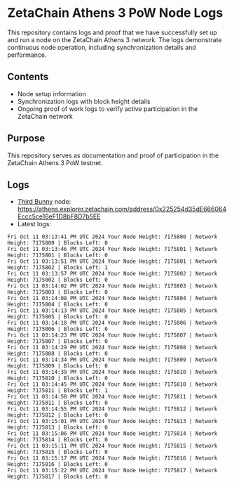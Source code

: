 # ZetaChain Athens 3 PoW Node Logs
This repository contains logs and proof that we have successfully set up and run a node on the ZetaChain Athens 3 network. The logs demonstrate continuous node operation, including synchronization details and performance.

## Contents
- Node setup information
- Synchronization logs with block height details
- Ongoing proof of work logs to verify active participation in the ZetaChain network

## Purpose
This repository serves as documentation and proof of participation in the ZetaChain Athens 3 PoW testnet.

## Logs

- [Third Bunny](https://thirdbunny.xyz/) node: https://athens.explorer.zetachain.com/address/0x225254d35dE666064Eccc5ce16eF1D8bF8D7b5EE
- Latest logs:
```
Fri Oct 11 03:13:41 PM UTC 2024 Your Node Height: 7175800 | Network Height: 7175800 | Blocks Left: 0
Fri Oct 11 03:13:46 PM UTC 2024 Your Node Height: 7175801 | Network Height: 7175801 | Blocks Left: 0
Fri Oct 11 03:13:51 PM UTC 2024 Your Node Height: 7175801 | Network Height: 7175802 | Blocks Left: 1
Fri Oct 11 03:13:57 PM UTC 2024 Your Node Height: 7175802 | Network Height: 7175802 | Blocks Left: 0
Fri Oct 11 03:14:02 PM UTC 2024 Your Node Height: 7175803 | Network Height: 7175803 | Blocks Left: 0
Fri Oct 11 03:14:08 PM UTC 2024 Your Node Height: 7175804 | Network Height: 7175804 | Blocks Left: 0
Fri Oct 11 03:14:13 PM UTC 2024 Your Node Height: 7175805 | Network Height: 7175805 | Blocks Left: 0
Fri Oct 11 03:14:18 PM UTC 2024 Your Node Height: 7175806 | Network Height: 7175806 | Blocks Left: 0
Fri Oct 11 03:14:23 PM UTC 2024 Your Node Height: 7175807 | Network Height: 7175807 | Blocks Left: 0
Fri Oct 11 03:14:29 PM UTC 2024 Your Node Height: 7175808 | Network Height: 7175808 | Blocks Left: 0
Fri Oct 11 03:14:34 PM UTC 2024 Your Node Height: 7175809 | Network Height: 7175809 | Blocks Left: 0
Fri Oct 11 03:14:39 PM UTC 2024 Your Node Height: 7175810 | Network Height: 7175810 | Blocks Left: 0
Fri Oct 11 03:14:45 PM UTC 2024 Your Node Height: 7175810 | Network Height: 7175811 | Blocks Left: 1
Fri Oct 11 03:14:50 PM UTC 2024 Your Node Height: 7175811 | Network Height: 7175811 | Blocks Left: 0
Fri Oct 11 03:14:55 PM UTC 2024 Your Node Height: 7175812 | Network Height: 7175812 | Blocks Left: 0
Fri Oct 11 03:15:01 PM UTC 2024 Your Node Height: 7175813 | Network Height: 7175813 | Blocks Left: 0
Fri Oct 11 03:15:06 PM UTC 2024 Your Node Height: 7175814 | Network Height: 7175814 | Blocks Left: 0
Fri Oct 11 03:15:11 PM UTC 2024 Your Node Height: 7175815 | Network Height: 7175815 | Blocks Left: 0
Fri Oct 11 03:15:17 PM UTC 2024 Your Node Height: 7175816 | Network Height: 7175816 | Blocks Left: 0
Fri Oct 11 03:15:22 PM UTC 2024 Your Node Height: 7175817 | Network Height: 7175817 | Blocks Left: 0
```
